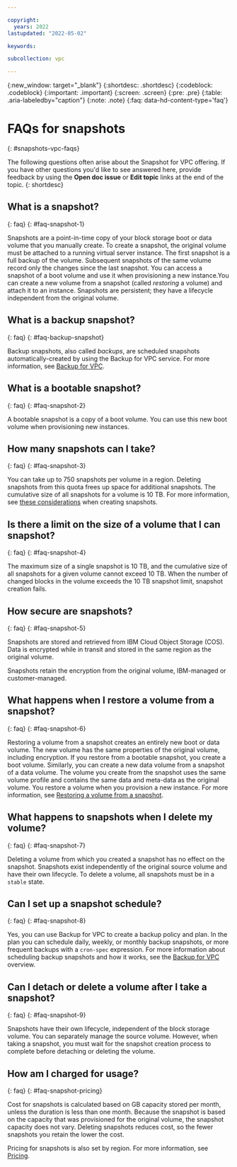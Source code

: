```yaml
---

copyright:
  years: 2022
lastupdated: "2022-05-02"

keywords:

subcollection: vpc

---
```

{:new_window: target="_blank"}
{:shortdesc: .shortdesc}
{:codeblock: .codeblock}
{:important: .important}
{:screen: .screen}
{:pre: .pre}
{:table: .aria-labeledby="caption"}
{:note: .note}
{:faq: data-hd-content-type='faq'}

# FAQs for snapshots
{: #snapshots-vpc-faqs}

The following questions often arise about the Snapshot for VPC offering. If you have other questions you'd like to see answered here, provide feedback by using the **Open doc issue** or **Edit topic** links at the end of the topic.
{: shortdesc}

## What is a snapshot?
{: faq}
{: #faq-snapshot-1}

Snapshots are a point-in-time copy of your block storage boot or data volume that you manually create. To create a snapshot, the original volume must be attached to a running virtual server instance. The first snapshot is a full backup of the volume. Subsequent snapshots of the same volume record only the changes since the last snapshot. You can access a snapshot of a boot volume and use it when provisioning a new instance.You can create a new volume from a snapshot (called _restoring_ a volume) and attach it to an instance. Snapshots are persistent; they have a lifecycle independent from the original volume.

## What is a backup snapshot?
{: faq}
{: #faq-backup-snapshot}

Backup snapshots, also called _backups_, are scheduled snapshots automatically-created by using the Backup for VPC service. For more information, see [Backup for VPC](/docs/vpc?topic=vpc-backup-service-about).

## What is a bootable snapshot?
{: faq}
{: #faq-snapshot-2}

A bootable snapshot is a copy of a boot volume. You can use this new boot volume when provisioning new instances.

## How many snapshots can I take?
{: faq}
{: #faq-snapshot-3}

You can take up to 750 snapshots per volume in a region. Deleting snapshots from this quota frees up space for additional snapshots. The cumulative size of all snapshots for a volume is 10 TB. For more information, see [these considerations](#snapshots_vpc_considerations) when creating snapshots.

## Is there a limit on the size of a volume that I can snapshot?
{: faq}
{: #faq-snapshot-4}

The maximum size of a single snapshot is 10 TB, and the cumulative size of all snapshots for a given volume cannot exceed 10 TB. When the number of changed blocks in the volume exceeds the 10 TB snapshot limit, snapshot creation fails.

## How secure are snapshots?
{: faq}
{: #faq-snapshot-5}

Snapshots are stored and retrieved from IBM Cloud Object Storage (COS). Data is encrypted while in transit and stored in the same region as the original volume. 

Snapshots retain the encryption from the original volume, IBM-managed or customer-managed.

## What happens when I restore a volume from a snapshot?
{: faq}
{: #faq-snapshot-6}

Restoring a volume from a snapshot creates an entirely new boot or data volume. The new volume has the same properties of the original volume, including encryption. If you restore from a bootable snapshot, you create a boot volume. Similarly, you can create a new data volume from a snapshot of a data volume. The volume you create from the snapshot uses the same volume profile and contains the same data and meta-data as the original volume. You restore a volume when you provision a new instance. For more information, see [Restoring a volume from a snapshot](/docs/vpc?topic=vpc-snapshots-vpc-restore).

## What happens to snapshots when I delete my volume?
{: faq}
{: #faq-snapshot-7}

Deleting a volume from which you created a snapshot has no effect on the snapshot. Snapshots exist independently of the original source volume and have their own lifecycle. To delete a volume, all snapshots must be in a `stable` state.

## Can I set up a snapshot schedule?
{: faq}
{: #faq-snapshot-8}

Yes, you can use Backup for VPC to create a backup policy and plan. In the plan you can schedule daily, weekly, or monthly backup snapshots, or more frequent backups with a `cron-spec` expression. For more information about scheduling backup snapshots and how it works, see the [Backup for VPC](/docs/vpc?topic=vpc-backup-service-about) overview.

## Can I detach or delete a volume after I take a snapshot?
{: faq}
{: #faq-snapshot-9}

Snapshots have their own lifecycle, independent of the block storage volume. You can separately manage the source volume. However, when taking a snapshot, you must wait for the snapshot creation process to complete before detaching or deleting the volume.

## How am I charged for usage?
{: faq}
{: #faq-snapshot-pricing}

Cost for snapshots is calculated based on GB capacity stored per month, unless the duration is less than one month. Because the snapshot is based on the capacity that was provisioned for the original volume, the snapshot capacity does not vary. Deleting snapshots reduces cost, so the fewer snapshots you retain the lower the cost.

Pricing for snapshots is also set by region. For more information, see [Pricing](https://www.ibm.com/cloud/vpc/pricing).
